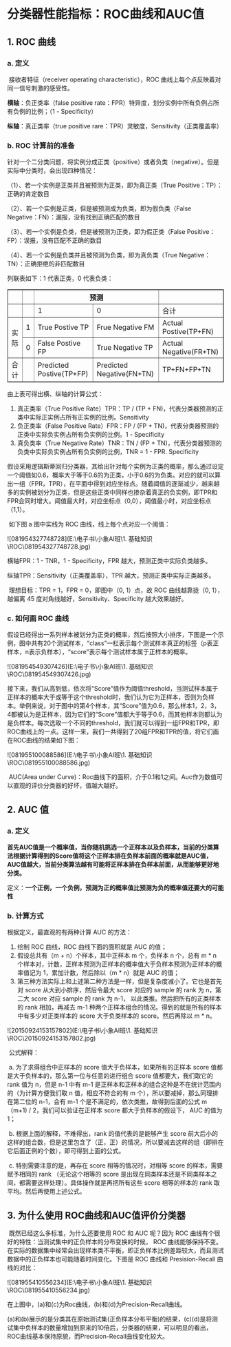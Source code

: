 # 分类器性能指标：ROC曲线和AUC值

## 1. ROC 曲线

### a. 定义

​	接收者特征（receiver operating characteristic），ROC 曲线上每个点反映着对同一信号刺激的感受性。

**横轴**：负正类率（false positive rate：FPR）特异度，划分实例中所有负例占所有负例的比例；（1 - Specificity）

**纵轴**：真正类率（true positive rare：TPR）灵敏度，Sensitivity（正类覆盖率）

### b. ROC 计算前的准备

​	针对一个二分类问题，将实例分成正类（positive）或者负类（negative）。但是实际中分类时，会出现四种情况：

（1）、若一个实例是正类并且被预测为正类，即为真正类（True Positive：TP）：正确的肯定数目

（2）、若一个实例是正类，但是被预测成为负类，即为假负类（False Negative：FN）：漏报，没有找到正确匹配的数目

（3）、若一个实例是负类，但是被预测为正类，即为假正类（False Positive：FP）：误报，没有匹配不正确的数目

（4）、若一个实例是负类并且被预测为负类，即为真负类（True Negative：TN）：正确拒绝的非匹配数目

列联表如下：1 代表正类，0 代表负类：

<table  border="1" cellpadding="10">
		  <tr>
		    <th></th>
		    <th></th>
		    <th colspan="2">预测</th>
		    <th></th>
		  </tr>
		  <tr>
		    <td></td>
		    <td></td>
		     <td>1</td>
		    <td>0</td>
		    <td>合计</td>
		  </tr>
		  <tr>
		    <td rowspan="2">实际</td>
		    <td>1</td>
		    <td>True Postive TP</td>
		    <td>Frue Negative FM</td>
		    <td>Actual Postive(TP+FN)</td>
		  </tr>
		  <tr>
		    <td>0</td>
		    <td>False Postive FP</td>
		    <td>True Negative TP</td>
		    <td>Actual Negative(FR+TN)</td>
		  </tr>
		   <tr>
		   	<td>合计</td>
		    <td></td>
		    <td>Predicted Postive(TP+FP)</td>
		    <td>Predicted Negative(FN+TN)</td>
		    <td>TP+FN+FP+TN</td>
		  </tr>
		</table>

由上表可得出横、纵轴的计算公式：

1. 真正类率（True Positive Rate）TPR：TP / (TP + FN)，代表分类器预测的正类中实际正实例占所有正实例的比例。Sensitivity
2. 负正类率（False Positive Rate）FPR：FP / (FP + TN)，代表分类器预测的正类中实际负实例占所有负实例的比例。1 - Specificity
3. 真负类率（True Negative Rate）TNR：TN / (FP + TN)，代表分类器预测的负类中实际负实例占所有负实例的比例，TNR = 1 - FPR. Specificity



​	假设采用逻辑斯蒂回归分类器，其给出针对每个实例为正类的概率，那么通过设定一个阈值如0.6，概率大于等于0.6的为正类，小于0.6的为负类。对应的就可以算出一组（FPR，TPR），在平面中得到对应坐标点。随着阈值的逐渐减少，越来越多的实例被划分为正类，但是这些正类中同样也掺杂着真正的负实例，即TPR和FPR会同时增大。阈值最大时，对应坐标点（0,0），阈值最小时，对应坐标点（1,1）。

​	如下图 a 图中实线为 ROC 曲线，线上每个点对应一个阈值：

![081954327748728](E:\电子书\小象AI班\1. 基础知识\ROC\081954327748728.jpg)

横轴FPR：1 - TNR，1 - Specificity，FPR 越大，预测正类中实际负类越多。

纵轴TPR：Sensitivity（正类覆盖率），TPR 越大，预测正类中实际正类越多。

​	理想目标：TPR = 1，FPR = 0，即图中（0, 1）点，故 ROC 曲线越靠拢（0, 1），越偏离 45 度对角线越好，Sensitivity、Specificity 越大效果越好。

### c. 如何画 ROC 曲线

​	假设已经得出一系列样本被划分为正类的概率，然后按照大小排序，下图是一个示例，图中共有20个测试样本，“class”一栏表示每个测试样本真正的标签（p表正样本，n表示负样本），“score”表示每个测试样本属于正样本的概率。

![081954549307426](E:\电子书\小象AI班\1. 基础知识\ROC\081954549307426.jpg)

​	接下来，我们从高到低，依次将“Score”值作为阈值threshold，当测试样本属于正样本的概率大于或等于这个threshold时，我们认为它为正样本，否则为负样本。举例来说，对于图中的第4个样本，其“Score”值为0.6，那么样本1，2，3，4都被认为是正样本，因为它们的“Score”值都大于等于0.6，而其他样本则都认为是负样本。每次选取一个不同的threshold，我们就可以得到一组FPR和TPR，即ROC曲线上的一点。这样一来，我们一共得到了20组FPR和TPR的值，将它们画在ROC曲线的结果如下图：

![081955100088586](E:\电子书\小象AI班\1. 基础知识\ROC\081955100088586.jpg)

​	AUC(Area under Curve)：Roc曲线下的面积，介于0.1和1之间。Auc作为数值可以直观的评价分类器的好坏，值越大越好。

## 2. AUC 值

### a. 定义

​	**首先AUC值是一个概率值，当你随机挑选一个正样本以及负样本，当前的分类算法根据计算得到的Score值将这个正样本排在负样本前面的概率就是AUC值，AUC值越大，当前分类算法越有可能将正样本排在负样本前面，从而能够更好地分类。**

定义：**一个正例，一个负例，预测为正的概率值比预测为负的概率值还要大的可能性**

### b. 计算方式

根据定义，最直观的有两种计算 AUC 的方法：

1. 绘制 ROC 曲线，ROC 曲线下面的面积就是 AUC 的值；
2. 假设总共有（m + n）个样本，其中正样本 m 个，负样本 n 个，总有 m * n 个样本对，计数，正样本预测为正样本的概率值大于负样本预测为正样本的概率值记为 1，累加计数，然后除以（m * n）就是 AUC 的值；
3. 第三种方法实际上和上述第二种方法是一样，但是复杂度减小了。它也是首先对 score 从大到小排序，然后令最大 score 对应的 sample 的 rank 为 n，第二大 score 对应 sample 的 rank 为 n-1， 以此类推。然后把所有的正类样本的 rank 相加，再减去 m-1 种两个正样本组合的情况。得到的就是所有的样本中有多少对正类样本的 score 大于负类样本的 score。然后再除以 m * n。

![20150924153157802](E:\电子书\小象AI班\1. 基础知识\ROC\20150924153157802.jpg)

​	公式解释：

​		a. 为了求得组合中正样本的 score 值大于负样本，如果所有的正样本 score 值都是大于负样本的，那么第一位与任意的进行组合 score 值都要大，我们取它的 rank 值为 n，但是 n-1 中有 m-1 是正样本和正样本的组合这种是不在统计范围内的（为计算方便我们取 n 值，相应不符合的有 m 个），所以要减掉，那么同理排在第二位的 n-1，会有 m-1 个是不满足的，依次类推，故得到后面的公式 m（m+1) / 2，我们可以验证在正样本 score 都大于负样本的假设下， AUC 的值为1；

​		b. 根据上面的解释，不难得出，rank 的值代表的是能够产生 score 前大后小的这样的组合数，但是这里包含了（正，正）的情况，所以要减去这样的组（即排在它后面正例的个数），即可得到上面的公式。

​		c. 特别需要注意的是，再存在 score 相等的情况时，对相等 score 的样本，需要赋予相同的 rank （无论这个相等的 score 是出现在同类样本还是不同类样本之间，都需要这样处理）。具体操作就是再把所有这些 score 相等的样本的 rank 取平均。然后再使用上述公式。

## 3. 为什么使用 ROC曲线和AUC值评价分类器

​	既然已经这么多标准，为什么还要使用 ROC 和 AUC 呢？因为 ROC 曲线有个很好的特性：当测试集中的正负样本的分布变换的时候， ROC 曲线能够保持不变。在实际的数据集中经常会出现样本类不平衡，即正负样本比例差距较大，而且测试数据中的正负样本也可能随着时间变化。下图是 ROC 曲线和 Presision-Recall 曲线的对比：

![081955410556234](E:\电子书\小象AI班\1. 基础知识\ROC\081955410556234.jpg)

在上图中，(a)和(c)为Roc曲线，(b)和(d)为Precision-Recall曲线。

(a)和(b)展示的是分类其在原始测试集(正负样本分布平衡)的结果，(c)(d)是将测试集中负样本的数量增加到原来的10倍后，分类器的结果，可以明显的看出，ROC曲线基本保持原貌，而Precision-Recall曲线变化较大。